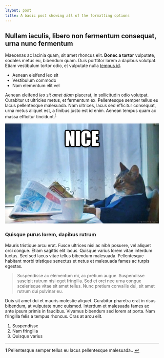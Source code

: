 ```yaml
---
layout: post
title: A basic post showing all of the formatting options
---
```


## Nullam iaculis, libero non fermentum consequat, urna nunc fermentum


Maecenas ac lacinia quam, sit amet rhoncus elit. **Donec a tortor** vulputate, sodales metus eu, bibendum quam. Duis porttitor lorem a dapibus volutpat. Etiam vestibulum tortor odio, et vulputate nulla [tempus id][lnk-1]. 


* Aenean eleifend leo sit
* Vestibulum commodo
* Nam elementum elit vel


Aenean eleifend *leo sit amet diam* placerat, in sollicitudin odio volutpat. Curabitur ut ultricies metus, et fermentum ex. Pellentesque semper tellus eu lacus pellentesque malesuada. Nam ultrices, lacus sed efficitur consequat, urna metus aliquet est, a finibus justo est id enim. Aenean tempus quam ac massa efficitur tincidunt.<sup id="a1">[1](#f1)</sup>

![image title][img-1]


### Quisque purus lorem, dapibus rutrum


Mauris tristique arcu erat. Fusce ultrices nisi ac nibh posuere, vel aliquet orci congue. Etiam sagittis elit lacus. Quisque varius lorem vitae interdum luctus. Sed sed lacus vitae tellus bibendum malesuada. Pellentesque habitant morbi tristique senectus et netus et malesuada fames ac turpis egestas. 

>Suspendisse ac elementum mi, ac pretium augue. Suspendisse suscipit rutrum nisi eget fringilla. Sed et orci nec urna congue scelerisque vitae sit amet tellus. Nunc pretium convallis dui, sit amet rutrum dui pulvinar eu. 


Duis sit amet dui et mauris molestie aliquet. Curabitur pharetra erat in risus bibendum, at vulputate nunc euismod. Interdum et malesuada fames ac ante ipsum primis in faucibus. Vivamus bibendum sed lorem at porta. Nam fringilla felis a tempus rhoncus. Cras at arcu elit.


1. Suspendisse
2. Nam fringilla
3. Quisque varius

---

[lnk-1]: http://www.google.com
[img-1]: /images/config.png
<b id="f1">1</b> Pellentesque semper tellus eu lacus pellentesque malesuada.. [↩](#a1)
